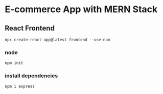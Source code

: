# E-commerce App with MERN Stack

## React Frontend

```npx create-react-app@latest frontend --use-npm```

### node

`npm init`

### install dependencies

`npm i express`